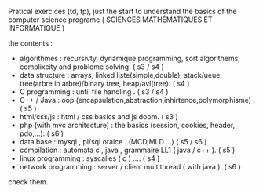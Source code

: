 Pratical exercices (td, tp), just the start to understand the basics of the computer science programe ( SCIENCES MATHÉMATIQUES ET INFORMATIQUE )

the contents : 
  - algorithmes : recursivty, dynamique programming, sort algorithems, complixcity and probleme solving. ( s3 / s4 )
  - data structure : arrays, linked liste(simple,double), stack/ueue, tree(arbre in arbre)/binary tree, heap/avl(tree). ( s4 )
  - C programming : until file handling . ( s3 / s4 )
  - C++ / Java  : oop (encapsulation,abstraction,inhirtence,polymorphisme) . ( s5 )
  - html/css/js : html / css basics and js doom. ( s3 )
  - php (with mvc architecture) : the basics (session, cookies, header, pdo,...). ( s6 )
  - data base : mysql , pl/sql oralce . (MCD,MLD....) ( s5 / s6 )
  - compilation : automata c , java , grammaire LL1 ( java / c++ ). ( s5 )
  - linux programming :  syscalles ( c ) .... ( s4 )
  - network programming : server / client multithread ( with java ). ( s6 )
  
  check them.

